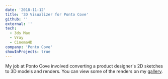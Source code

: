 ```yaml
---
date: '2018-11-12'
title: '3D Visualizer for Ponto Cove'
github: ''
external: ''
tech:
  - 3ds Max
  - Vray
  - Cinema4D
company: 'Ponto Cove'
showInProjects: true
---
```


My job at Ponto Cove involved converting a product designer's 2D sketches 
to 3D models and renders. You can view some of the renders on my [gallery](#gallery).
